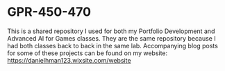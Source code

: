 # GPR-450-470

This is a shared repository I used for both my Portfolio Development and Advanced AI for Games classes. 
They are the same repository because I had both classes back to back in the same lab.
Accompanying blog posts for some of these projects can be found on my website: https://danielhman123.wixsite.com/website

